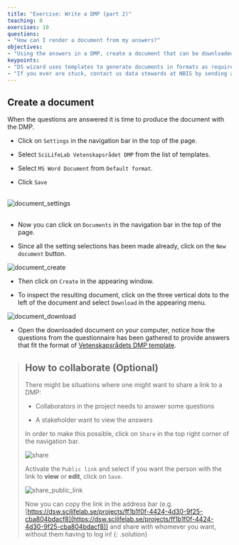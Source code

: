 ```yaml
---
title: "Exercise: Write a DMP (part 2)"
teaching: 0
exercises: 10
questions:
- "How can I render a document from my answers?"
objectives:
- "Using the answers in a DMP, create a document that can be downloaded and shared."
keypoints:
- "DS wizard uses templates to generate documents in formats as required by e.g. funders"
- "If you ever are stuck, contact us data stewards at NBIS by sending an email to **[data@nbis.se](mailto:data@nbis.se)** or ask for a consultation via **[our homepage](https://nbis.se/support/supportform/index.php?form=consultation)**."
---
```

## Create a document
When the questions are answered it is time to produce the document with the DMP.

* Click on `Settings` in the navigation bar in the top of the page.

* Select `SciLifeLab Vetenskapsrådet DMP` from the list of templates.

* Select `MS Word Document` from `Default format`.

* Click `Save` 

<br><img style="float: left;" alt="document_settings" src="https://nbisweden.github.io/module-dmp-dm-practices/fig/document_settings.jpg"><br><br>

* Now you can click on `Documents` in the navigation bar in the top of the page.

* Since all the setting selections has been made already, click on the `New document` button. 

![document_create](https://nbisweden.github.io/module-dmp-dm-practices/fig/document_create.jpg)

* Then click on `Create` in the appearing window.

* To inspect the resulting document, click on the three vertical dots to the left of the document and select `Download` in the appearing menu.

![document_download](https://nbisweden.github.io/module-dmp-dm-practices/fig/document_download.jpg)

* Open the downloaded document on your computer, notice how the questions from the questionnaire has been gathered to provide answers that fit the format of [Vetenskapsrådets DMP template](https://www.vr.se/english/applying-for-funding/requirements-terms-and-conditions/producing-a-data-management-plan.html).

> ## How to collaborate (Optional)
> There might be situations where one might want to share a link to a DMP:
>
> * Collaborators in the project needs to answer some questions
> 
> * A stakeholder want to view the answers
> 
> In order to make this possible, click on `Share` in the top right corner of the navigation bar.
>
> ![share](https://nbisweden.github.io/module-dmp-dm-practices/fig/share.jpg)
>
> Activate the `Public link` and select if you want the person with the link to **view** or **edit**, click on `Save`. 
>
> ![share_public_link](https://nbisweden.github.io/module-dmp-dm-practices/fig/share_public_link.jpg)
>
> Now you can copy the link in the address bar (e.g. [https://dsw.scilifelab.se/projects/ff1b1f0f-4424-4d30-9f25-cba804bdacf8](https://dsw.scilifelab.se/projects/ff1b1f0f-4424-4d30-9f25-cba804bdacf8)) and share with whomever you want, without them having to log in!
{: .solution}